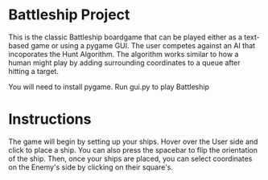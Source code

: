 # Battleship Project
This is the classic Battleship boardgame that can be played either as a text-based game or using a pygame GUI. The user competes against an AI that incoporates the Hunt Algorithm. The algorithm works similar to how a human might play by adding surrounding coordinates to a queue after hitting a target.

You will need to install pygame. Run gui.py to play Battleship

# Instructions
The game will begin by setting up your ships. Hover over the User side and click to place a ship. You can also press the spacebar to flip the orientation of the ship. Then, once your ships are placed, you can select coordinates on the Enemy's side by clicking on their square's.
